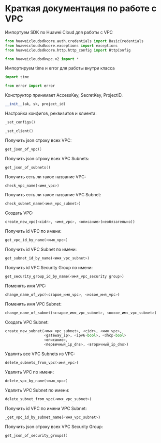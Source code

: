 # Краткая документация по работе с VPC

Импортуем SDK по Huawei Cloud для работы c VPC

```py
from huaweicloudsdkcore.auth.credentials import BasicCredentials
from huaweicloudsdkcore.exceptions import exceptions
from huaweicloudsdkcore.http.http_config import HttpConfig

from huaweicloudsdkvpc.v2 import *
```

Импортируем time и error для работы внутри класса

```py
import time

from error import error
```

Конструктор принимает AccessKey, SecretKey, ProjectID.

```py
__init__(ak, sk, project_id)
```

Настройка конфигов, реквизитов и клиента:
```py
_set_configs()

_set_client()
```

Получить json строку всех VPC:
```py
get_json_of_vpc()
```

Получить json строку всех VPC Subnets:
```py
get_json_of_subnets()
```

Получить есть ли такое название VPC:
```py
check_vpc_name(<имя_vpc>)
```

Получить есть ли такое название VPC Subnet:
```py
check_subnet_name(<имя_vpc_subnet>)
```

Создать VPC:
```py
create_new_vpc(<cidr>, <имя_vpc>, <описание>(необязательно))
```

Получить id VPC по имени:
```py
get_vpc_id_by_name(<имя_vpc>)
```

Получить id VPC Subnet по имени:
```py
get_subnet_id_by_name(<имя_vpc_subnet>)
```

Получить id VPC Security Group по имени:
```py
get_security_group_id_by_name(<имя_vpc_security group>)
```

Поменять имя VPC:
```py
change_name_of_vpc(<старое_имя_vpc>, <новое_имя_vpc>)
```

Поменять имя VPC Subnet:
```py
change_name_of_subnet(<старое_имя_vpc_subnet>, <новое_имя_vpc_subnet>)
```

Создать VPC Subnet:
```py
create_new_subnet(<имя_vpc_subnet>, <cidr>, <имя_vpc>,
                  <gateway_ip>, <ipv6-bool>, <dhcp-bool>
                  <описание>,
                  <первичный_ip_dns>, <вторичный_ip_dns>)
```

Удалить все VPC Subnets из VPC:
```py
delete_subnets_from_vpc(<имя_vpc>)
```

Удалить VPC по имени:
```py
delete_vpc_by_name(<имя_vpc>)
```

Удалить VPC Subnet по имени:
```py
delete_subnet_from_vpc(<имя_vpc_subnet>)
```

Получить id VPC по имени VPC Subnet:
```py
_get_vpc_id_by_subnet_name(<имя_vpc_subnet>)
```

Получить json строку всех VPC Security Group:
```py
get_json_of_security_groups()
```